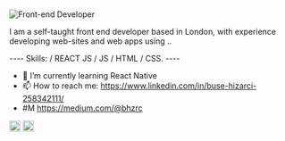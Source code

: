### 
#### 
![Front-end Developer](https://miro.medium.com/max/700/1*X6FvpF8o1MTuIFHPb-d1gA.gif)

I am a self-taught front end developer based in London, with experience developing web-sites and web apps using .. 

 ----    Skills: / REACT JS / JS / HTML / CSS. ----

- 🌱 I’m currently learning React Native 
- 📫 How to reach me: https://www.linkedin.com/in/buse-hizarci-258342111/ 
- #M https://medium.com/@bhzrc


[<img src='https://cdn.jsdelivr.net/npm/simple-icons@3.0.1/icons/linkedin.svg' alt='linkedin' height='20'>](https://www.linkedin.com/in/https://www.linkedin.com/in/buse-hizarci-258342111//)  [<img src='https://cdn.jsdelivr.net/npm/simple-icons@3.0.1/icons/icloud.svg' alt='website' height='20'>](www.busehizarci.com)  

